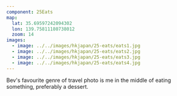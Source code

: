 ```yaml
---
component: 25Eats
map:
  lat: 35.69597242094302
  lon: 139.75811180738012
  zoom: 14
images:
  - image: ../../images/hkjapan/25-eats/eats1.jpg
  - image: ../../images/hkjapan/25-eats/eats2.jpg
  - image: ../../images/hkjapan/25-eats/eats3.jpg
  - image: ../../images/hkjapan/25-eats/eats4.jpg
---
```


Bev's favourite genre of travel photo is me in the middle of eating something, preferably a dessert.
